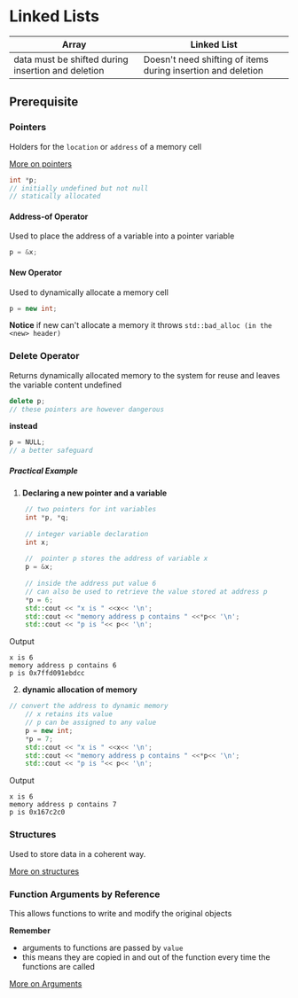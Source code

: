 # Linked Lists

|Array|Linked List|
|--|--|
|data must be shifted during insertion and deletion| Doesn't need shifting of items during insertion and deletion|

## Prerequisite

### Pointers 

Holders for the ``location`` or ``address`` of a memory cell 

[More on pointers](./pointers.md)

```c++
int *p;
// initially undefined but not null
// statically allocated
```

#### Address-of Operator

Used to place the address of a variable into a pointer variable 

```c++
p = &x;
```

#### New Operator

Used to dynamically allocate a memory cell

```c++
p = new int;
```

**Notice** if new can't allocate a memory it throws ``std::bad_alloc (in the <new> header)``

### Delete Operator

Returns dynamically allocated memory to the system for reuse and leaves the variable content undefined

```c++
delete p;
// these pointers are however dangerous 
```

**instead**
```c++
p = NULL;
// a better safeguard
```

##### Practical Example

1. **Declaring a new pointer and a variable**

```c++
	// two pointers for int variables
    int *p, *q; 
    
    // integer variable declaration
    int x;
    
    //  pointer p stores the address of variable x
    p = &x;
    
    // inside the address put value 6 
    // can also be used to retrieve the value stored at address p
    *p = 6;
    std::cout << "x is " <<x<< '\n';
    std::cout << "memory address p contains " <<*p<< '\n';
    std::cout << "p is "<< p<< '\n';
```

Output

```
x is 6
memory address p contains 6
p is 0x7ffd091ebdcc
```

2. **dynamic allocation of memory**

```c++
// convert the address to dynamic memory
    // x retains its value 
    // p can be assigned to any value
    p = new int;
    *p = 7;
    std::cout << "x is " <<x<< '\n';
    std::cout << "memory address p contains " <<*p<< '\n';
    std::cout << "p is "<< p<< '\n';
```

Output
```
x is 6
memory address p contains 7
p is 0x167c2c0
```
### Structures

Used to store data in a coherent way.

[More on structures](structure.md)

### Function Arguments by Reference

This allows functions to write and modify the original objects 

**Remember**
- arguments to functions are passed by ``value``
- this means they are copied in and out of the function every time the functions are called

[More on Arguments](arguments.md)